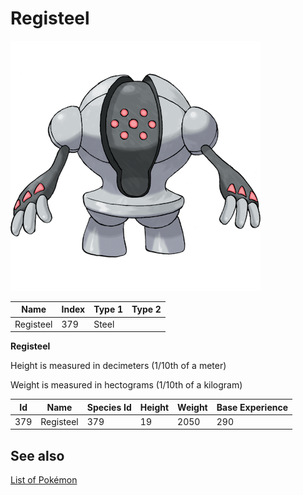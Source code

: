 # Registeel


![Registeel](images/379.png)

| **Name** | **Index** | **Type 1** | **Type 2** |
|----|----|----|----|
| Registeel | 379 | Steel  |  |

**Registeel** 


Height is measured in decimeters (1/10th of a meter)

Weight is measured in hectograms (1/10th of a kilogram)

| **Id** | **Name** | **Species Id** | **Height** | **Weight** | **Base Experience** |
|--------|----------|----------------|------------|------------|---------------------|
| 379 | Registeel | 379 | 19 | 2050 | 290 |


## See also

[List of Pokémon](../pokemon.md)
